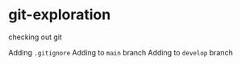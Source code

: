# git-exploration
checking out git


Adding `.gitignore`
Adding to  `main` branch
Adding to   `develop` branch